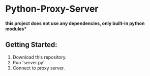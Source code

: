 # Python-Proxy-Server
#### this project does not use any dependencies, only built-in python modules*
## Getting Started:
1. Download this repository.
2. Run 'server.py'
3. Connect to proxy server.